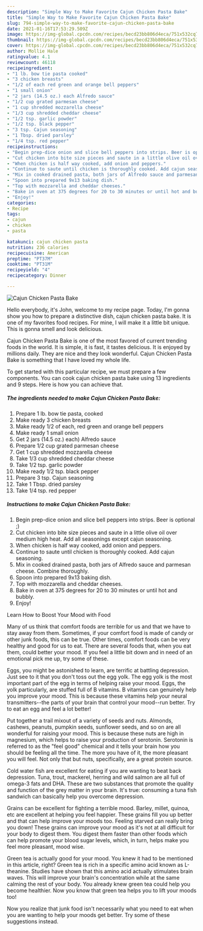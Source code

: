 ```yaml
---
description: "Simple Way to Make Favorite Cajun Chicken Pasta Bake"
title: "Simple Way to Make Favorite Cajun Chicken Pasta Bake"
slug: 794-simple-way-to-make-favorite-cajun-chicken-pasta-bake
date: 2021-01-16T17:53:29.509Z
image: https://img-global.cpcdn.com/recipes/becd23bb806d4eca/751x532cq70/cajun-chicken-pasta-bake-recipe-main-photo.jpg
thumbnail: https://img-global.cpcdn.com/recipes/becd23bb806d4eca/751x532cq70/cajun-chicken-pasta-bake-recipe-main-photo.jpg
cover: https://img-global.cpcdn.com/recipes/becd23bb806d4eca/751x532cq70/cajun-chicken-pasta-bake-recipe-main-photo.jpg
author: Mollie Hale
ratingvalue: 4.1
reviewcount: 46118
recipeingredient:
- "1 lb. bow tie pasta cooked"
- "3 chicken breasts"
- "1/2 of each red green and orange bell peppers"
- "1 small onion"
- "2 jars (14.5 oz.) each Alfredo sauce"
- "1/2 cup grated parmesan cheese"
- "1 cup shredded mozzarella cheese"
- "1/3 cup shredded cheddar cheese"
- "1/2 tsp. garlic powder"
- "1/2 tsp. black pepper"
- "3 tsp. Cajun seasoning"
- "1 Tbsp. dried parsley"
- "1/4 tsp. red pepper"
recipeinstructions:
- "Begin prep-dice onion and slice bell peppers into strips. Beer is optional ;)"
- "Cut chicken into bite size pieces and saute in a little olive oil over medium high heat. Add all seasonings except cajun seasoning."
- "When chicken is half way cooked, add onion and peppers."
- "Continue to saute until chicken is thoroughly cooked. Add cajun seasoning."
- "Mix in cooked drained pasta, both jars of Alfredo sauce and parmesan cheese. Combine thoroughly."
- "Spoon into prepared 9x13 baking dish."
- "Top with mozzarella and cheddar cheeses."
- "Bake in oven at 375 degrees for 20 to 30 minutes or until hot and bubbly."
- "Enjoy!"
categories:
- Recipe
tags:
- cajun
- chicken
- pasta

katakunci: cajun chicken pasta 
nutrition: 236 calories
recipecuisine: American
preptime: "PT37M"
cooktime: "PT31M"
recipeyield: "4"
recipecategory: Dinner

---
```



![Cajun Chicken Pasta Bake](https://img-global.cpcdn.com/recipes/becd23bb806d4eca/751x532cq70/cajun-chicken-pasta-bake-recipe-main-photo.jpg)

Hello everybody, it's John, welcome to my recipe page. Today, I'm gonna show you how to prepare a distinctive dish, cajun chicken pasta bake. It is one of my favorites food recipes. For mine, I will make it a little bit unique. This is gonna smell and look delicious.

Cajun Chicken Pasta Bake is one of the most favored of current trending foods in the world. It is simple, it is fast, it tastes delicious. It is enjoyed by millions daily. They are nice and they look wonderful. Cajun Chicken Pasta Bake is something that I have loved my whole life.




To get started with this particular recipe, we must prepare a few components. You can cook cajun chicken pasta bake using 13 ingredients and 9 steps. Here is how you can achieve that.

<!--inarticleads1-->

##### The ingredients needed to make Cajun Chicken Pasta Bake:

1. Prepare 1 lb. bow tie pasta, cooked
1. Make ready 3 chicken breasts
1. Make ready 1/2 of each, red green and orange bell peppers
1. Make ready 1 small onion
1. Get 2 jars (14.5 oz.) each) Alfredo sauce
1. Prepare 1/2 cup grated parmesan cheese
1. Get 1 cup shredded mozzarella cheese
1. Take 1/3 cup shredded cheddar cheese
1. Take 1/2 tsp. garlic powder
1. Make ready 1/2 tsp. black pepper
1. Prepare 3 tsp. Cajun seasoning
1. Take 1 Tbsp. dried parsley
1. Take 1/4 tsp. red pepper




<!--inarticleads2-->

##### Instructions to make Cajun Chicken Pasta Bake:

1. Begin prep-dice onion and slice bell peppers into strips. Beer is optional ;)
1. Cut chicken into bite size pieces and saute in a little olive oil over medium high heat. Add all seasonings except cajun seasoning.
1. When chicken is half way cooked, add onion and peppers.
1. Continue to saute until chicken is thoroughly cooked. Add cajun seasoning.
1. Mix in cooked drained pasta, both jars of Alfredo sauce and parmesan cheese. Combine thoroughly.
1. Spoon into prepared 9x13 baking dish.
1. Top with mozzarella and cheddar cheeses.
1. Bake in oven at 375 degrees for 20 to 30 minutes or until hot and bubbly.
1. Enjoy!




Learn How to Boost Your Mood with Food


Many of us think that comfort foods are terrible for us and that we have to stay away from them. Sometimes, if your comfort food is made of candy or other junk foods, this can be true. Other times, comfort foods can be very healthy and good for us to eat. There are several foods that, when you eat them, could better your mood. If you feel a little bit down and in need of an emotional pick me up, try some of these.

Eggs, you might be astonished to learn, are terrific at battling depression. Just see to it that you don't toss out the egg yolk. The egg yolk is the most important part of the egg in terms of helping raise your mood. Eggs, the yolk particularly, are stuffed full of B vitamins. B vitamins can genuinely help you improve your mood. This is because these vitamins help your neural transmitters--the parts of your brain that control your mood--run better. Try to eat an egg and feel a lot better!

Put together a trail mixout of a variety of seeds and nuts. Almonds, cashews, peanuts, pumpkin seeds, sunflower seeds, and so on are all wonderful for raising your mood. This is because these nuts are high in magnesium, which helps to raise your production of serotonin. Serotonin is referred to as the "feel good" chemical and it tells your brain how you should be feeling all the time. The more you have of it, the more pleasant you will feel. Not only that but nuts, specifically, are a great protein source.

Cold water fish are excellent for eating if you are wanting to beat back depression. Tuna, trout, mackerel, herring and wild salmon are all full of omega-3 fats and DHA. These are two substances that promote the quality and function of the grey matter in your brain. It's true: consuming a tuna fish sandwich can basically help you overcome depression. 

Grains can be excellent for fighting a terrible mood. Barley, millet, quinoa, etc are excellent at helping you feel happier. These grains fill you up better and that can help improve your moods too. Feeling starved can really bring you down! These grains can improve your mood as it's not at all difficult for your body to digest them. You digest them faster than other foods which can help promote your blood sugar levels, which, in turn, helps make you feel more pleasant, mood wise.

Green tea is actually good for your mood. You knew it had to be mentioned in this article, right? Green tea is rich in a specific amino acid known as L-theanine. Studies have shown that this amino acid actually stimulates brain waves. This will improve your brain's concentration while at the same calming the rest of your body. You already knew green tea could help you become healthier. Now you know that green tea helps you to lift your moods too!

Now you realize that junk food isn't necessarily what you need to eat when you are wanting to help your moods get better. Try  some  of  these  suggestions  instead.

